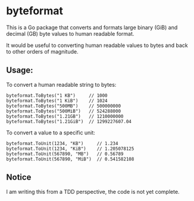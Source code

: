 # byteformat

This is a Go package that converts and formats large binary (GiB)
and decimal (GB) byte values to human readable format.

It would be useful to converting human readable values to bytes and
back to other orders of magnitude.

## Usage:

To convert a human readable string to bytes:
```
byteformat.ToBytes("1 KB")     // 1000
byteformat.ToBytes("1 KiB")    // 1024
byteformat.ToBytes("500MB")    // 500000000
byteformat.ToBytes("500MiB")   // 524288000
byteformat.ToBytes("1.21GB")   // 1210000000
byteformat.ToBytes("1.21GiB")  // 1299227607.04
```

To convert a value to a specific unit:
```
byteformat.ToUnit(1234, "KB")     // 1.234
byteformat.ToUnit(1234, "KiB")    // 1.205078125
byteformat.ToUnit(567890, "MB")   // 0.56789
byteformat.ToUnit(567890, "MiB")  // 0.541582108
```

## Notice
I am writing this from a TDD perspective, the code is not yet complete.
